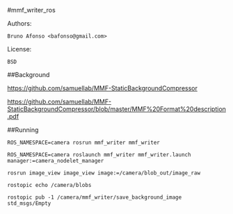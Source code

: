 #mmf_writer_ros

Authors:

    Bruno Afonso <bafonso@gmail.com>

License:

    BSD

##Background

<https://github.com/samuellab/MMF-StaticBackgroundCompressor>

<https://github.com/samuellab/MMF-StaticBackgroundCompressor/blob/master/MMF%20Format%20description.pdf>

##Running

```shell
ROS_NAMESPACE=camera rosrun mmf_writer mmf_writer
```

```shell
ROS_NAMESPACE=camera roslaunch mmf_writer mmf_writer.launch manager:=camera_nodelet_manager
```

```shell
rosrun image_view image_view image:=/camera/blob_out/image_raw
```

```shell
rostopic echo /camera/blobs
```

```shell
rostopic pub -1 /camera/mmf_writer/save_background_image std_msgs/Empty
```

